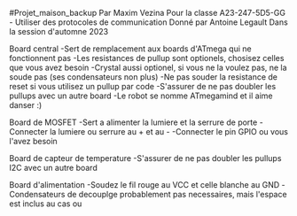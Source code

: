 #Projet_maison_backup
Par Maxim Vezina
Pour la classe A23-247-5D5-GG - Utiliser des protocoles de communication
Donné par Antoine Legault
Dans la session d'automne 2023

Board central
-Sert de remplacement aux boards d'ATmega qui ne fonctionnent pas
-Les resistances de pullup sont optionels, chosisez celles que vous avez besoin
-Crystal aussi optionel, si vous ne la voulez pas, ne la soude pas (ses condensateurs non plus)
-Ne pas souder la resistance de reset si vous utilisez un pullup par code
-S'assurer de ne pas doubler les pullups avec un autre board
-Le robot se nomme ATmegamind et il aime danser :)

Board de MOSFET
-Sert a alimenter la lumiere et la serrure de porte
-Connecter la lumiere ou serrure au + et au -
-Connecter le pin GPIO ou vous l'avez besoin

Board de capteur de temperature
-S'assurer de ne pas doubler les pullups I2C avec un autre board

Board d'alimentation
-Soudez le fil rouge au VCC et celle blanche au GND
-Condensateurs de decouplge probablement pas necessaires, mais l'espace est inclus au cas ou
